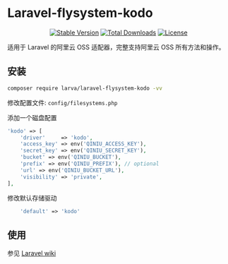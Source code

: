 # Laravel-flysystem-kodo

<p align="center">
    <a href="https://packagist.org/packages/larva/laravel-flysystem-kodo"><img src="https://poser.pugx.org/larva/laravel-flysystem-kodo/v/stable" alt="Stable Version"></a>
    <a href="https://packagist.org/packages/larva/laravel-flysystem-kodo"><img src="https://poser.pugx.org/larva/laravel-flysystem-kodo/downloads" alt="Total Downloads"></a>
    <a href="https://packagist.org/packages/larva/laravel-flysystem-kodo"><img src="https://poser.pugx.org/larva/laravel-flysystem-kodo/license" alt="License"></a>
</p>

适用于 Laravel 的阿里云 OSS 适配器，完整支持阿里云 OSS 所有方法和操作。

## 安装

```bash
composer require larva/laravel-flysystem-kodo -vv
```

修改配置文件: `config/filesystems.php`

添加一个磁盘配置

```php
'kodo' => [
    'driver'     => 'kodo',
    'access_key' => env('QINIU_ACCESS_KEY'),
    'secret_key' => env('QINIU_SECRET_KEY'),
    'bucket' => env('QINIU_BUCKET'),
    'prefix' => env('QINIU_PREFIX'), // optional
    'url' => env('QINIU_BUCKET_URL'),
    'visibility' => 'private',
],
```

修改默认存储驱动

```php
    'default' => 'kodo'
```

## 使用

参见 [Laravel wiki](https://laravel.com/docs/9.x/filesystem)
